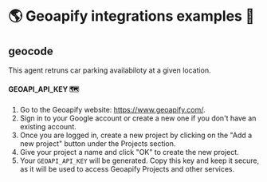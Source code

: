 # 🌎 Geoapify integrations examples 🚴

## geocode

This agent retruns car parking availabiloty at a given location.

#### GEOAPI_API_KEY 🗺️

1. Go to the Geoapify website: https://www.geoapify.com/.
2. Sign in to your Google account or create a new one if you don't have an existing account.
3. Once you are logged in, create a new project by clicking on the "Add a new project" button under the Projects section.
4. Give your project a name and click "OK" to create the new project.
5. Your `GEOAPI_API_KEY` will be generated. Copy this key and keep it secure, as it will be used to access Geoapify Projects and other services.
